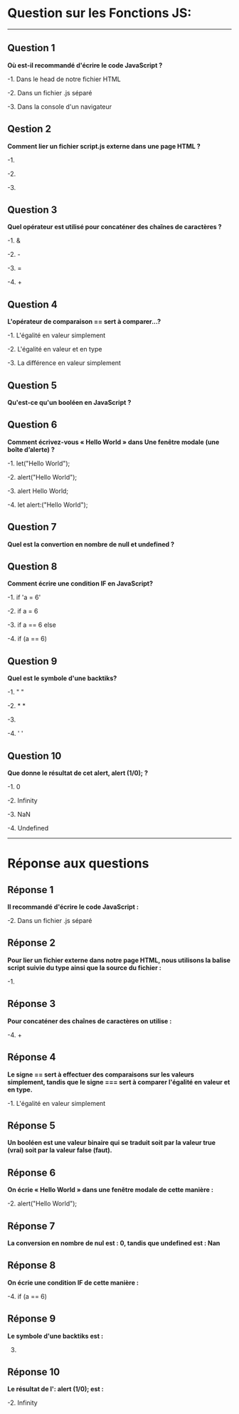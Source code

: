 # Question sur les Fonctions JS:

---


## Question 1

**Où est-il recommandé d'écrire le code JavaScript ?**

-1. Dans le head de notre fichier HTML

-2. Dans un fichier .js séparé

-3. Dans la console d'un navigateur



## Qestion 2

**Comment lier un fichier script.js externe dans une page HTML ?**

-1. <script type="text/javascript" src="script.js"> </script>

-2. <script http-equiv="text/javascript" src="script.js"> </script>

-3. <script type="text/javascript" content="script.js"> </script>



## Question 3

**Quel opérateur est utilisé pour concaténer des chaînes de caractères ?**

-1. &

-2. -

-3. =

-4. +



## Question 4

**L'opérateur de comparaison == sert à comparer...?**

-1. L'égalité en valeur simplement

-2. L'égalité en valeur et en type

-3. La différence en valeur simplement



## Question 5

**Qu'est-ce qu'un booléen en JavaScript ?**



## Question 6

**Comment écrivez-vous « Hello World » dans Une fenêtre modale (une boîte d’alerte) ?**

-1. let("Hello World");

-2. alert("Hello World");

-3. alert Hello World;

-4. let alert:("Hello World");



## Question 7

**Quel est la convertion en nombre de null et undefined ?**



## Question 8

**Comment écrire une condition IF en JavaScript?**

-1. if 'a = 6' 

-2. if a = 6

-3. if a == 6 else

-4. if (a == 6)



## Question 9

**Quel est le symbole d'une backtiks?**

-1. " "

-2. * *

-3. ` `

-4. ' '



## Question 10

**Que donne le résultat de cet alert,  alert (1/0);  ?**

-1. 0

-2. Infinity

-3. NaN

-4. Undefined


---


# Réponse aux questions



## Réponse 1

**Il recommandé d'écrire le code JavaScript :**

-2. Dans un fichier .js séparé



## Réponse 2

**Pour lier un fichier externe dans notre page HTML, nous utilisons la balise script suivie du type ainsi que la source du fichier :**

-1.<script type="text/javascript" src="script.js"> </script>




## Réponse 3

**Pour concaténer des chaînes de caractères on utilise :**

-4. +



## Réponse 4

**Le signe == sert à effectuer des comparaisons sur les valeurs simplement, tandis que le signe === sert à comparer l'égalité en valeur et en type.**

-1. L'égalité en valeur simplement



## Réponse 5

**Un booléen est une valeur binaire qui se traduit soit par la valeur true (vrai) soit par la valeur false (faut).**



## Réponse 6

**On écrie « Hello World » dans une fenêtre modale de cette manière :**

-2. alert("Hello World");



## Réponse 7

**La conversion en nombre de nul est : 0, tandis que undefined est : Nan**



## Réponse 8

**On écrie une condition IF de cette manière :**

-4. if (a == 6)



## Réponse 9

**Le symbole d'une backtiks est :** 

3. ` `



## Réponse 10

**Le résultat de l': alert (1/0); est :**

-2. Infinity